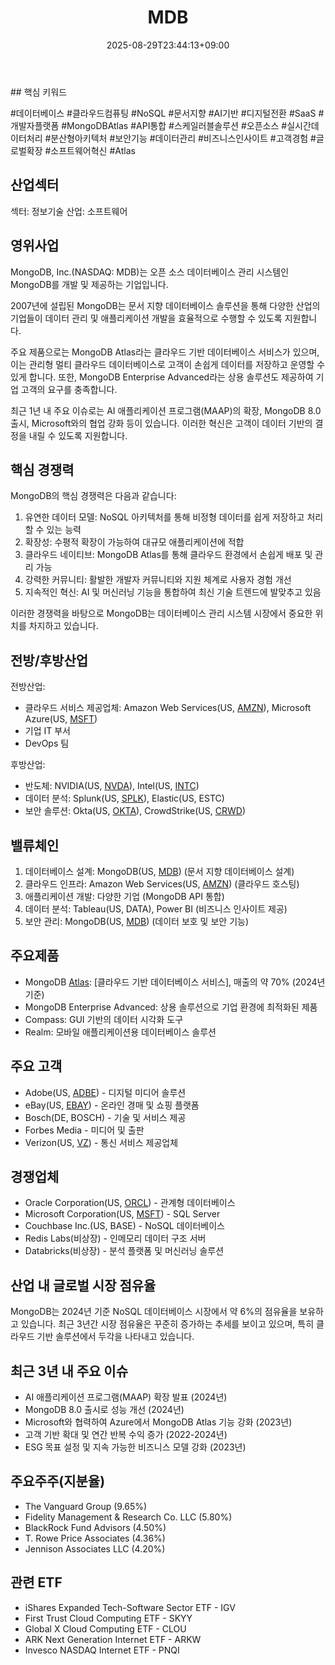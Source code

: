 ﻿---
title: "MDB"
date: 2025-08-29T23:44:13+09:00
lastmod: 2025-08-29T23:44:13+09:00
type: docs
sidebar:
  open: true
weight: 556
---
<div style="display:none">
  <meta property="article:published_time" content="2025-08-29T14:44:13Z" />
  <meta property="article:modified_time" content="2025-08-29T14:44:13Z" />
</div>
## 핵심 키워드

#데이터베이스 #클라우드컴퓨팅 #NoSQL #문서지향 #AI기반 #디지털전환 #SaaS #개발자플랫폼 #MongoDBAtlas #API통합 #스케일러블솔루션 #오픈소스 #실시간데이터처리 #분산형아키텍처 #보안기능 #데이터관리 #비즈니스인사이트 #고객경험 #글로벌확장 #소프트웨어혁신 #Atlas

## 산업섹터

섹터: 정보기술
산업: 소프트웨어

## 영위사업

MongoDB, Inc.(NASDAQ: MDB)는 오픈 소스 데이터베이스 관리 시스템인 MongoDB를 개발 및 제공하는 기업입니다. 

2007년에 설립된 MongoDB는 문서 지향 데이터베이스 솔루션을 통해 다양한 산업의 기업들이 데이터 관리 및 애플리케이션 개발을 효율적으로 수행할 수 있도록 지원합니다.

주요 제품으로는 MongoDB Atlas라는 클라우드 기반 데이터베이스 서비스가 있으며, 이는 관리형 멀티 클라우드 데이터베이스로 고객이 손쉽게 데이터를 저장하고 운영할 수 있게 합니다. 또한, MongoDB Enterprise Advanced라는 상용 솔루션도 제공하여 기업 고객의 요구를 충족합니다.

최근 1년 내 주요 이슈로는 AI 애플리케이션 프로그램(MAAP)의 확장, MongoDB 8.0 출시, Microsoft와의 협업 강화 등이 있습니다. 이러한 혁신은 고객이 데이터 기반의 결정을 내릴 수 있도록 지원합니다.

## 핵심 경쟁력

MongoDB의 핵심 경쟁력은 다음과 같습니다:

1. 유연한 데이터 모델: NoSQL 아키텍처를 통해 비정형 데이터를 쉽게 저장하고 처리할 수 있는 능력
2. 확장성: 수평적 확장이 가능하여 대규모 애플리케이션에 적합
3. 클라우드 네이티브: MongoDB Atlas를 통해 클라우드 환경에서 손쉽게 배포 및 관리 가능
4. 강력한 커뮤니티: 활발한 개발자 커뮤니티와 지원 체계로 사용자 경험 개선
5. 지속적인 혁신: AI 및 머신러닝 기능을 통합하여 최신 기술 트렌드에 발맞추고 있음

이러한 경쟁력을 바탕으로 MongoDB는 데이터베이스 관리 시스템 시장에서 중요한 위치를 차지하고 있습니다.

## 전방/후방산업

전방산업:

- 클라우드 서비스 제공업체: Amazon Web Services(US, [AMZN](/company-analysis/amzn/)), Microsoft Azure(US, [MSFT](/company-analysis/msft/))
- 기업 IT 부서
- DevOps 팀

후방산업:

- 반도체: NVIDIA(US, [NVDA](/company-analysis/nvda/)), Intel(US, [INTC](/company-analysis/intc/))
- 데이터 분석: Splunk(US, [SPLK](/company-analysis/splk/)), Elastic(US, ESTC)
- 보안 솔루션: Okta(US, [OKTA](/company-analysis/okta/)), CrowdStrike(US, [CRWD](/company-analysis/crwd/))

## 밸류체인

1. 데이터베이스 설계: MongoDB(US, [MDB](/company-analysis/mdb/)) (문서 지향 데이터베이스 설계)
2. 클라우드 인프라: Amazon Web Services(US, [AMZN](/company-analysis/amzn/)) (클라우드 호스팅)
3. 애플리케이션 개발: 다양한 기업 (MongoDB API 통합)
4. 데이터 분석: Tableau(US, DATA), Power BI (비즈니스 인사이트 제공)
5. 보안 관리: MongoDB(US, [MDB](/company-analysis/mdb/)) (데이터 보호 및 보안 기능)

## 주요제품

- MongoDB [Atlas](/industry-study/atlas/): [클라우드 기반 데이터베이스 서비스], 매출의 약 70% (2024년 기준)
- MongoDB Enterprise Advanced: 상용 솔루션으로 기업 환경에 최적화된 제품
- Compass: GUI 기반의 데이터 시각화 도구
- Realm: 모바일 애플리케이션용 데이터베이스 솔루션

## 주요 고객

- Adobe(US, [ADBE](/company-analysis/adbe/)) - 디지털 미디어 솔루션
- eBay(US, [EBAY](/company-analysis/ebay/)) - 온라인 경매 및 쇼핑 플랫폼
- Bosch(DE, BOSCH) - 기술 및 서비스 제공
- Forbes Media - 미디어 및 출판
- Verizon(US, [VZ](/company-analysis/vz/)) - 통신 서비스 제공업체

## 경쟁업체

- Oracle Corporation(US, [ORCL](/company-analysis/orcl/)) - 관계형 데이터베이스
- Microsoft Corporation(US, [MSFT](/company-analysis/msft/)) - SQL Server
- Couchbase Inc.(US, BASE) - NoSQL 데이터베이스
- Redis Labs(비상장) - 인메모리 데이터 구조 서버
- Databricks(비상장) - 분석 플랫폼 및 머신러닝 솔루션

## 산업 내 글로벌 시장 점유율

MongoDB는 2024년 기준 NoSQL 데이터베이스 시장에서 약 6%의 점유율을 보유하고 있습니다. 최근 3년간 시장 점유율은 꾸준히 증가하는 추세를 보이고 있으며, 특히 클라우드 기반 솔루션에서 두각을 나타내고 있습니다.

## 최근 3년 내 주요 이슈

- AI 애플리케이션 프로그램(MAAP) 확장 발표 (2024년)
- MongoDB 8.0 출시로 성능 개선 (2024년)
- Microsoft와 협력하여 Azure에서 MongoDB Atlas 기능 강화 (2023년)
- 고객 기반 확대 및 연간 반복 수익 증가 (2022-2024년)
- ESG 목표 설정 및 지속 가능한 비즈니스 모델 강화 (2023년)

## 주요주주(지분율)

- The Vanguard Group (9.65%)
- Fidelity Management & Research Co. LLC (5.80%)
- BlackRock Fund Advisors (4.50%)
- T. Rowe Price Associates (4.36%)
- Jennison Associates LLC (4.20%)

## 관련 ETF

- iShares Expanded Tech-Software Sector ETF - IGV
- First Trust Cloud Computing ETF - SKYY
- Global X Cloud Computing ETF - CLOU
- ARK Next Generation Internet ETF - ARKW
- Invesco NASDAQ Internet ETF - PNQI

